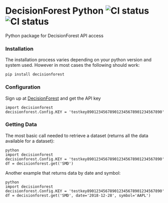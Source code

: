 # DecisionForest Python ![CI status](https://img.shields.io/badge/DecisionForest-v1.5.0-blue.svg) ![CI status](https://img.shields.io/badge/build-passing-brightgreen.svg)

Python package for DecisionForest API access

### Installation

The installation process varies depending on your python version and system used. However in most cases the following should work:

```
pip install decisionforest
```

### Configuration

Sign up at [DecisionForest](https://www.decisionforest.com/) and get the API key

```
import decisionforest
decisionforest.Config.KEY = 'testkey890123456789012345678901234567890'
```

### Getting Data

The most basic call needed to retrieve a dataset (returns all the data available for a dataset):

```
python
import decisionforest
decisionforest.Config.KEY = 'testkey890123456789012345678901234567890'
df = decisionforest.get('SMD')
```

Another example that returns data by date and symbol:

```
python
import decisionforest
decisionforest.Config.KEY = 'testkey890123456789012345678901234567890'
df = decisionforest.get('SMD', date='2018-12-28', symbol='AAPL')
```
